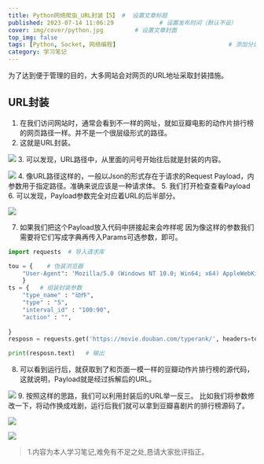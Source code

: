 ```yaml
---
title: Python网络爬虫_URL封装【5】 #  设置文章标题
published: 2023-07-14 11:06:29             # 设置发布时间（默认不设）
cover: img/cover/python.jpg         # 设置文章封面
top_img: false
tags: [Python, Socket, 网络编程]                                # 添加分类
category: 学习笔记 
---
```


为了达到便于管理的目的，大多网站会对网页的URL地址采取封装措施。

## URL封装
1. 在我们访问网站时，通常会看到不一样的网址，就如豆瓣电影的动作片排行榜的网页路径一样。并不是一个很层级形式的路径。
2. 这就是URL封装。

![](https://gcore.jsdelivr.net/gh/Almango/Blog_imgbed@main/post/post_spider5_1.png)
3. 可以发现，URL路径中，从里面的问号开始往后就是封装的内容。

![](https://gcore.jsdelivr.net/gh/Almango/Blog_imgbed@main/post/post_spider5_2.png)
4. 像URL路径这样的，一般以Json的形式存在于请求的Request Payload，内参数用于指定路径。准确来说应该是一种请求体。
5. 我们打开检查查看Payload
6. 可以发现，Payload参数完全对应着URL的后半部分。

![](https://gcore.jsdelivr.net/gh/Almango/Blog_imgbed@main/post/post_spider5_3.png)

7. 如果我们把这个Payload放入代码中拼接起来会咋样呢
因为像这样的参数我们需要将它们写成字典再传入Params可选参数，即可。
```python
import requests  # 导入请求库

tou = {    # 伪装浏览器
    "User-Agent": 'Mozilla/5.0 (Windows NT 10.0; Win64; x64) AppleWebKit/537.36 (KHTML, like Gecko) Chrome/114.0.0.0 Safari/537.36',
    }
ts = {   # 组装封装参数
    "type_name" : "动作",
    "type" : "5",
    "interval_id" : "100:90",
    "action" : "",
    
}
resposn = requests.get('https://movie.douban.com/typerank/', headers=tou,  params=ts)

print(resposn.text)   # 输出
```
8. 可以看到运行后，就获取到了和页面一模一样的豆瓣动作片排行榜的源代码，
这就说明，Payload就是经过拆解后的URL。

![](https://gcore.jsdelivr.net/gh/Almango/Blog_imgbed@main/post/post_spider5_4.png)
9. 按照这样的思路，我们可以利用封装后的URL举一反三。
比如我们将参数修改一下，将动作换成戏剧，运行后我们就可以拿到豆瓣喜剧片的排行榜源码了。

![](https://gcore.jsdelivr.net/gh/Almango/Blog_imgbed@main/post/post_spider5_5.png)

![](https://gcore.jsdelivr.net/gh/Almango/Blog_imgbed@main/post/post_spider5_6.png)

> 1.内容为本人学习笔记,难免有不足之处,恳请大家批评指正。

